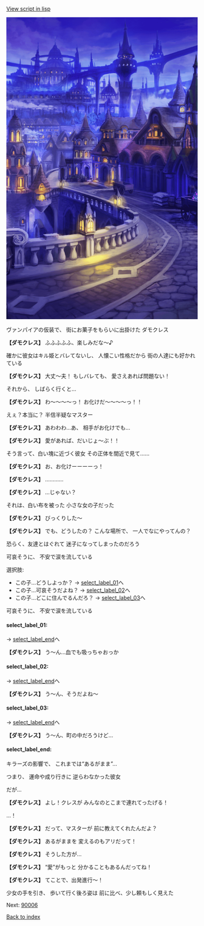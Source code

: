 [View script in lisp](../scripts/10352202.txt)

![town_night.png](../images/backgrounds/town_night.png)

ヴァンパイアの仮装で、
街にお菓子をもらいに出掛けた
ダモクレス

**【ダモクレス】**
ふふふふふ、楽しみだな～♪

確かに彼女はキル姫とバレてないし、
人懐こい性格だから
街の人達にも好かれている

**【ダモクレス】**
大丈～夫！
もしバレても、
愛さえあれば問題ない！

それから、
しばらく行くと…

**【ダモクレス】**
わ～～～～っ！
お化けだ～～～～っ！！

えぇ？本当に？
半信半疑なマスター

**【ダモクレス】**
あわわわ…あ、
相手がお化けでも…

**【ダモクレス】**
愛があれば、だいじょ～ぶ！！

そう言って、白い塊に近づく彼女
その正体を間近で見て……

**【ダモクレス】**
お、お化けーーーーっ！

**【ダモクレス】**
…………

**【ダモクレス】**
…じゃない？

それは、白い布を被った
小さな女の子だった

**【ダモクレス】**
びっくりした～

**【ダモクレス】**
でも、どうしたの？
こんな場所で、
一人でなにやってんの？

恐らく、友達とはぐれて
迷子になってしまったのだろう

可哀そうに、
不安で涙を流している

選択肢:
- この子…どうしよっか？ → [select_label_01](#select_label_01)へ
- この子…可哀そうだよね？ → [select_label_02](#select_label_02)へ
- この子…どこに住んでるんだろ？ → [select_label_03](#select_label_03)へ

可哀そうに、
不安で涙を流している

#### select_label_01:
 → [select_label_end](#select_label_end)へ

**【ダモクレス】**
う～ん…血でも吸っちゃおっか

#### select_label_02:
 → [select_label_end](#select_label_end)へ

**【ダモクレス】**
う～ん、そうだよね～

#### select_label_03:
 → [select_label_end](#select_label_end)へ

**【ダモクレス】**
う～ん、町の中だろうけど…

#### select_label_end:

キラーズの影響で、
これまでは“あるがまま”…

つまり、
運命や成り行きに
逆らわなかった彼女

だが…

**【ダモクレス】**
よし！クレスが
みんなのとこまで連れてったげる！

…！

**【ダモクレス】**
だって、マスターが
前に教えてくれたんだよ？

**【ダモクレス】**
あるがままを
変えるのもアリだって！

**【ダモクレス】**
そうした方が…

**【ダモクレス】**
“愛”がもっと
分かることもあるんだってね！

**【ダモクレス】**
てことで、出発進行～！

少女の手を引き、
歩いて行く後ろ姿は
前に比べ、少し頼もしく見えた


Next: [90006](90006.md)

[Back to index](index.md)
